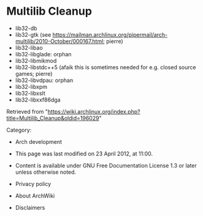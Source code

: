 Multilib Cleanup
================

-   lib32-db
-   lib32-gtk (see
    https://mailman.archlinux.org/pipermail/arch-multilib/2010-October/000167.html;
    pierre)
-   lib32-libao
-   lib32-libglade: orphan
-   lib32-libmikmod
-   lib32-libstdc++5 (afaik this is sometimes needed for e.g. closed
    source games; pierre)
-   lib32-libvdpau: orphan
-   lib32-libxpm
-   lib32-libxslt
-   lib32-libxxf86dga

Retrieved from
"https://wiki.archlinux.org/index.php?title=Multilib_Cleanup&oldid=196029"

Category:

-   Arch development

-   This page was last modified on 23 April 2012, at 11:00.
-   Content is available under GNU Free Documentation License 1.3 or
    later unless otherwise noted.
-   Privacy policy
-   About ArchWiki
-   Disclaimers
